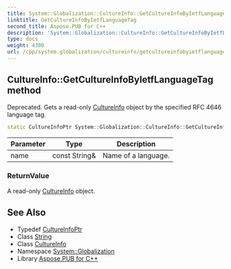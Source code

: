 ```yaml
---
title: System::Globalization::CultureInfo::GetCultureInfoByIetfLanguageTag method
linktitle: GetCultureInfoByIetfLanguageTag
second_title: Aspose.PUB for C++
description: 'System::Globalization::CultureInfo::GetCultureInfoByIetfLanguageTag method. Deprecated. Gets a read-only CultureInfo object by the specified RFC 4646 language tag in C++.'
type: docs
weight: 4300
url: /cpp/system.globalization/cultureinfo/getcultureinfobyietflanguagetag/
---
```

## CultureInfo::GetCultureInfoByIetfLanguageTag method


Deprecated. Gets a read-only [CultureInfo](../) object by the specified RFC 4646 language tag.

```cpp
static CultureInfoPtr System::Globalization::CultureInfo::GetCultureInfoByIetfLanguageTag(const String &name)
```


| Parameter | Type | Description |
| --- | --- | --- |
| name | const String\& | Name of a language. |

### ReturnValue

A read-only [CultureInfo](../) object.

## See Also

* Typedef [CultureInfoPtr](../../cultureinfoptr/)
* Class [String](../../../system/string/)
* Class [CultureInfo](../)
* Namespace [System::Globalization](../../)
* Library [Aspose.PUB for C++](../../../)
